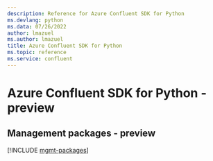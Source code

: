 ```yaml
---
description: Reference for Azure Confluent SDK for Python
ms.devlang: python
ms.data: 07/26/2022
author: lmazuel
ms.author: lmazuel
title: Azure Confluent SDK for Python
ms.topic: reference
ms.service: confluent
---
```

# Azure Confluent SDK for Python - preview

## Management packages - preview
[!INCLUDE [mgmt-packages](confluent-mgmt-index.md)]
